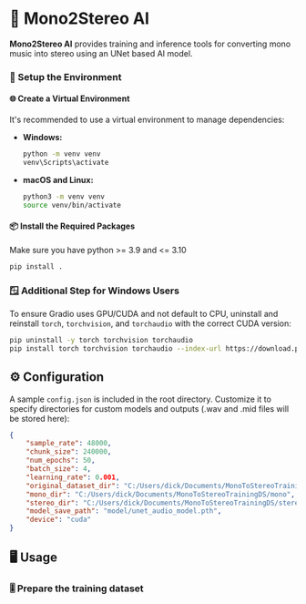 # 🎵 Mono2Stereo AI

**Mono2Stereo AI** provides training and inference tools for converting mono music into stereo using an UNet based AI model.

### 🔧 Setup the Environment

#### 🌐 Create a Virtual Environment

It's recommended to use a virtual environment to manage dependencies:

- **Windows:**

  ```bash
  python -m venv venv
  venv\Scripts\activate
  ```

- **macOS and Linux:**

  ```bash
  python3 -m venv venv
  source venv/bin/activate
  ```

#### 📦 Install the Required Packages

Make sure you have python >= 3.9 and <= 3.10

```bash
pip install .
```

### 🪟 Additional Step for Windows Users

To ensure Gradio uses GPU/CUDA and not default to CPU, uninstall and reinstall `torch`, `torchvision`, and `torchaudio` with the correct CUDA version:

```bash
pip uninstall -y torch torchvision torchaudio
pip install torch torchvision torchaudio --index-url https://download.pytorch.org/whl/cu121
```

## ⚙️ Configuration

A sample `config.json` is included in the root directory. Customize it to specify directories for custom models and outputs (.wav and .mid files will be stored here):

```json
{
    "sample_rate": 48000,
    "chunk_size": 240000,
    "num_epochs": 50,
    "batch_size": 4,
    "learning_rate": 0.001,
    "original_dataset_dir": "C:/Users/dick/Documents/MonoToStereoTrainingDS/original",
    "mono_dir": "C:/Users/dick/Documents/MonoToStereoTrainingDS/mono",
    "stereo_dir": "C:/Users/dick/Documents/MonoToStereoTrainingDS/stereo",
    "model_save_path": "model/unet_audio_model.pth",
    "device": "cuda"
}
```

## 🖥️ Usage

### 🎚️ Prepare the training dataset

